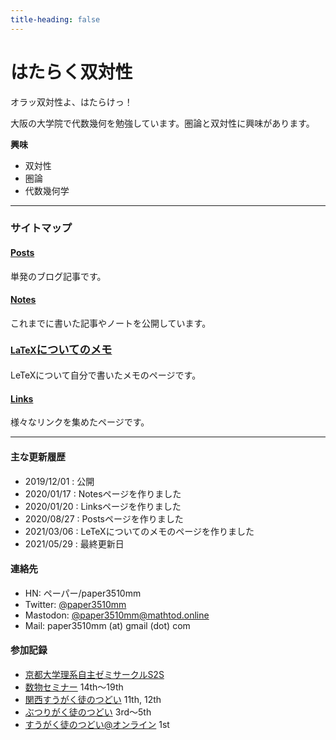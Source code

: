 ```yaml
---
title-heading: false
---
```


# はたらく双対性
<!-- [sample pdf](pdf/sample_diagram.pdf)
layout: default
title: はたらく双対性 
-->


オラッ双対性よ、はたらけっ！


大阪の大学院で代数幾何を勉強しています。圏論と双対性に興味があります。


<strong>興味</strong>
- 双対性
- 圏論
- 代数幾何学

---
### サイトマップ

#### <a href="/posts">Posts</a>
単発のブログ記事です。


#### <a href="/notes">Notes</a>
これまでに書いた記事やノートを公開しています。

#### <a href="/latex">LaTeX<span style="font-size:13pt;">についてのメモ</span></a>
LeTeXについて自分で書いたメモのページです。

#### <a href="/links">Links</a>
様々なリンクを集めたページです。
  

---
#### <span style="font-size:11pt;">主な更新履歴</span>
- 2019/12/01 : 公開
- 2020/01/17 : Notesページを作りました
- 2020/01/20 : Linksページを作りました
- 2020/08/27 : Postsページを作りました
- 2021/03/06 : LeTeXについてのメモのページを作りました
- 2021/05/29 : 最終更新日

#### <span style="font-size:11pt;">連絡先</span>
- HN: ペーパー/paper3510mm
- Twitter: [@paper3510mm](https://twitter.com/paper3510mm)
- Mastodon: [@paper3510mm@mathtod.online](https://mathtod.online/@paper3510mm)
- Mail: paper3510mm (at) gmail (dot) com

#### <span style="font-size:11pt;">参加記録</span>
- [京都大学理系自主ゼミサークルS2S](http://s2s.undefin.net/wiki/?FrontPage)
- [数物セミナー](http://physmathseminar.web.fc2.com/) 14th～19th
- [関西すうがく徒のつどい](https://kansaimath.tenasaku.com/) 11th, 12th
- [ぶつりがく徒のつどい](http://physicstsudoi.client.jp/) 3rd～5th
- [すうがく徒のつどい@オンライン](https://tsudoionline.netlify.app/) 1st